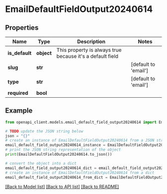 # EmailDefaultFieldOutput20240614


## Properties

Name | Type | Description | Notes
------------ | ------------- | ------------- | -------------
**is_default** | **object** | This property is always true because it&#39;s a default field | 
**slug** | **str** |  | [default to 'email']
**type** | **str** |  | [default to 'email']
**required** | **bool** |  | 

## Example

```python
from openapi_client.models.email_default_field_output20240614 import EmailDefaultFieldOutput20240614

# TODO update the JSON string below
json = "{}"
# create an instance of EmailDefaultFieldOutput20240614 from a JSON string
email_default_field_output20240614_instance = EmailDefaultFieldOutput20240614.from_json(json)
# print the JSON string representation of the object
print(EmailDefaultFieldOutput20240614.to_json())

# convert the object into a dict
email_default_field_output20240614_dict = email_default_field_output20240614_instance.to_dict()
# create an instance of EmailDefaultFieldOutput20240614 from a dict
email_default_field_output20240614_from_dict = EmailDefaultFieldOutput20240614.from_dict(email_default_field_output20240614_dict)
```
[[Back to Model list]](../README.md#documentation-for-models) [[Back to API list]](../README.md#documentation-for-api-endpoints) [[Back to README]](../README.md)


